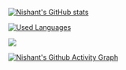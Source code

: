 [![Nishant's GitHub stats](https://github-readme-stats-j05el383g.vercel.app/api?username=nishant-666&include_all_commits=true&show_icons=true&theme=dark)](https://github.com/nishant-666/nishant-666/blob/master/readme.md)

[![Used Languages](https://github-readme-stats.vercel.app/api/top-langs/?username=nishant-666&show_icons=true&theme=dark)](https://github.com/nishant-666/nishant-666/blob/master/readme.md)

![](https://komarev.com/ghpvc/?username=nishant-666)

[![Nishant's Github Activity Graph](https://activity-graph.herokuapp.com/graph?username=nishant-666)](https://github.com/nishant-666/readme.md)
